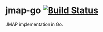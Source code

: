 # jmap-go [![Build Status](https://travis-ci.org/zachlatta/jmap-go.svg?branch=master)](https://travis-ci.org/zachlatta/jmap-go)

JMAP implementation in Go.
